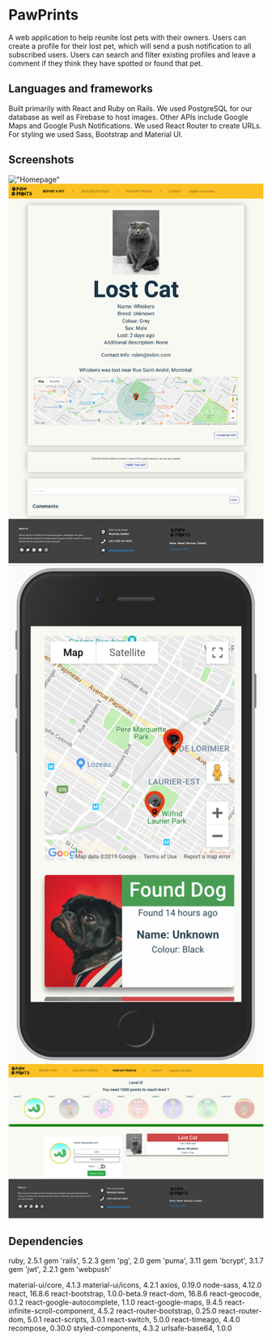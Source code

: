 # PawPrints

A web application to help reunite lost pets with their owners. Users can create a profile for their lost pet, which will send a push notification to all subscribed users. Users can search and filter existing profiles and leave a comment if they think they have spotted or found that pet. 


## Languages and frameworks

Built primarily with React and Ruby on Rails. We used PostgreSQL for our database as well as Firebase to host images. Other APIs include Google Maps and Google Push Notifications. We used React Router to create URLs. For styling we used Sass, Bootstrap and Material UI. 


## Screenshots
!["Homepage"](docs/homepage.png)
!["Lost cat profile"](docs/petprofile.png)
!["Mobile"](docs/mobile.png)
!["User's profile"](docs/userprofile.png)

## Dependencies

ruby, 2.5.1
gem 'rails', 5.2.3 
gem 'pg', 2.0
gem 'puma', 3.11
gem 'bcrypt', 3.1.7
gem 'jwt', 2.2.1
gem 'webpush'

material-ui/core, 4.1.3
material-ui/icons, 4.2.1
axios, 0.19.0
node-sass, 4.12.0
react, 16.8.6
react-bootstrap, 1.0.0-beta.9
react-dom, 16.8.6
react-geocode, 0.1.2
react-google-autocomplete, 1.1.0
react-google-maps, 9.4.5
react-infinite-scroll-component, 4.5.2
react-router-bootstrap, 0.25.0
react-router-dom, 5.0.1
react-scripts, 3.0.1
react-switch, 5.0.0
react-timeago, 4.4.0
recompose, 0.30.0
styled-components, 4.3.2
urlsafe-base64, 1.0.0
